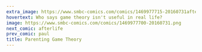 ```yaml
---
extra_image: https://www.smbc-comics.com/comics/1469977715-20160731after.png
hovertext: Who says game theory isn't useful in real life?
image: https://www.smbc-comics.com/comics/1469977700-20160731.png
next_comic: afterlife
prev_comic: paul
title: Parenting Game Theory
---
```



